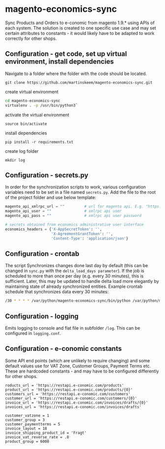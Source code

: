 # magento-economics-sync
Sync Products and Orders to e-conomic from magento 1.9.* using APIs of each system. The solution is created to one specific use case and may set certain attributes to constants - it would likely have to be adapted to work correctly for other shops.


## Configuration - get code, set up virtual environment, install dependencies
Navigate to a folder where the folder with the code should be located.

`git clone https://github.com/martinskeem/magento-economics-sync.git`

create virtual environment

```bash
cd magento-economics-sync
virtualenv . -p /usr/bin/python3`
```

activate the virtual environment

`source bin/activate`

install dependencies

`pip install -r requirements.txt`

create log folder

`mkdir log`


## Configuration - secrets.py
In order for the synchronization scripts to work, various configuration variables need to be set in a file named `secrets.py`. Add the file to the root of the project folder and use below template:

```python
magento_api_xmlrpc_url = ""         # url for magento api. E.g. "https://host/index.php/api/xmlrpc?type=xmlrpc"
magento_api_user = ""               # xmlrpc api user
magento_api_pass = ""               # xmlrpc api user password

# secrets obtained from economics administrative user interface
economics_headers = {'X-AppSecretToken': '',
                     'X-AgreementGrantToken': '',
                     'Content-Type': 'application/json'}
```


## Configuration - crontab
The script Synchronizes changes done last day by default (this can be changed in `sync.py` with the `delta_load_days parameter`). If the job is scheduled to more than once per day (e.g. every 30 minutes), this is sufficient. Later, this may be updated to handle delta load more elegantly by maintaining state of already synchronized entities. Example crontab schedule that synchronizes data every 30 minutes:

```bash
/30 * * * * /var/python/magento-economics-sync/bin/python /var/python/magento-economics-sync/sync.py
```


## Configuration - logging
Emits logging to console and flat file in subfolder `/log`. This can be configured in `logging.conf`.


## Configuration - e-conomic constants
Some API end points (which are unlikely to require changing) and some default values use for VAT Zone, Customer Groups, Payment Terms etc. These are hardcoded constants - and may have to be configured differently for other shops.


```phython
roducts_url = 'https://restapi.e-conomic.com/products'
product_url = 'https://restapi.e-conomic.com/products/{0}'
customers_url = 'https://restapi.e-conomic.com/customers'
customer_url = 'https://restapi.e-conomic.com/customers/{0}'
invoice_url = 'https://restapi.e-conomic.com/invoices/drafts/{0}'
invoices_url = 'https://restapi.e-conomic.com/invoices/drafts'

customer_vatzone = 1
customer_group = 3
customer_paymentterms = 5
invoice_layout = 18
invoice_shipping_product_id = 'Fragt'
invoice_vat_reverse_rate = .8
product_group = 6000
```
